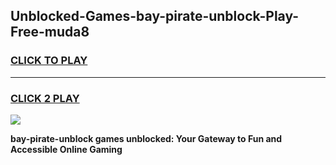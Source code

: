 
## Unblocked-Games-bay-pirate-unblock-Play-Free-muda8
<h3>
<a href="https://premium76.site?title=bay-pirate-unblock&ref=23A">CLICK TO PLAY</a></h3>
<hr>

<h3>
<a href="https://premium76.site?title=bay-pirate-unblock&ref=23A">CLICK 2 PLAY</a>
  
</h3>

<a href="https://premium76.site?title=bay-pirate-unblock&ref=23A"><img src="https://clearcache.store/games.png"></a>


**bay-pirate-unblock games unblocked: Your Gateway to Fun and Accessible Online Gaming**
